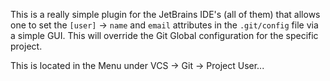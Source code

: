 This is a really simple plugin for the JetBrains IDE's (all of them) that allows one to set the `[user]` -> `name` and `email` attributes in the `.git/config` file via a simple GUI. This will override the Git Global configuration for the specific project.

This is located in the Menu under VCS -> Git -> Project User...